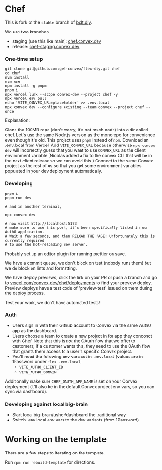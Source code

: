 # Chef

This is fork of the `stable` branch of [bolt.diy](https://github.com/stackblitz-labs/bolt.diy).

We use two branches:

- staging (use this like main): [chef.convex.dev](https://chef.convex.dev)
- release: [chef-staging.convex.dev](https://chef-staging.convex.dev)

### One-time setup

```
git clone git@github.com:get-convex/flex-diy.git chef
cd chef
nvm install
nvm use
npm install -g pnpm
pnpm i
npx vercel link --scope convex-dev --project chef -y
npx vercel env pull
echo 'VITE_CONVEX_URL=placeholder' >> .env.local
npx convex dev --configure existing --team convex --project chef --once
```

Explanation:

Clone the 100MB repo (don't worry, it's not much code) into a dir called chef.
Let's use the same Node.js version as the monorepo for convenience
even though it's old. This project uses `pnpm` instead of `npm`. Download an
.env.local from Vercel. Add `VITE_CONVEX_URL` because otherwise `npx convex dev`
will incorrectly guess that you want to use `CONVEX_URL` as the client
environment variable (Nicolas added a fix to the convex CLI that will be in
the next client release so we can avoid this.) Connect to the same Convex
project as the rest of us so that you get some environment variables populated
in your dev deployment automatically.

### Developing

```
pnpm i
pnpm run dev

# and in another terminal,

npx convex dev

# now visit http://localhost:5173
# make sure to use this port, it's been specifically listed in our Auth0 application.
# Wait a few seconds, and then RELOAD THE PAGE! Unfortunately this is currently required
# to use the hot-reloading dev server.
```

Probably set up an editor plugin for running prettier on save.

We have a commit queue, we don't block on test (nobody runs them) but we do block
on lints and formatting.

We have deploy previews, click the link on
your PR or push a branch and go to [vercel.com/convex-dev/chef/deployments](https://vercel.com/convex-dev/chef/deployments)
to find your preview deploy. Preview deploys have a test code of 'preview-test'
issued on them during the deploy process.

Test your work, we don't have automated tests!

### Auth

- Users sign in with their Github account to Convex via the same Auth0 app as the dashboard.
- Users choose a team to create a new project in for app they conconct with Chef.
  Note that this is _not_ the OAuth flow that we offer to customers; if a customer wants this,
  they need to use the OAuth flow that grants them access to a user's specific Convex project.
- You'll need the following env vars set in `.env.local` (values are in 1Password under `flex .env.local`)
  - `VITE_AUTH0_CLIENT_ID`
  - `VITE_AUTH0_DOMAIN`

Additionally make sure `CHEF_OAUTH_APP_NAME` is set on your Convex deployment
(it'll also be in the default Convex project env vars, so you can sync via dashboard).

### Developing against local big-brain

- Start local big-brain/usher/dashboard the traditional way
- Switch .env.local env vars to the dev variants (from 1Password)

# Working on the template

There are a few steps to iterating on the template.

Run `npm run rebuild-template` for directions.
